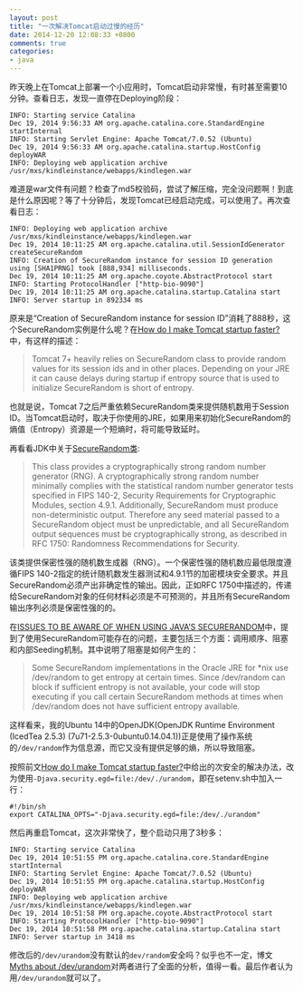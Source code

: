 ```yaml
---
layout: post
title: "一次解决Tomcat启动过慢的经历"
date: 2014-12-20 12:08:33 +0800
comments: true
categories: 
- java
---
```


昨天晚上在Tomcat上部署一个小应用时，Tomcat启动非常慢，有时甚至需要10分钟。查看日志，发现一直停在Deploying阶段：

```
INFO: Starting service Catalina
Dec 19, 2014 9:56:33 AM org.apache.catalina.core.StandardEngine startInternal
INFO: Starting Servlet Engine: Apache Tomcat/7.0.52 (Ubuntu)
Dec 19, 2014 9:56:33 AM org.apache.catalina.startup.HostConfig deployWAR
INFO: Deploying web application archive /usr/mxs/kindleinstance/webapps/kindlegen.war
```

难道是war文件有问题？检查了md5校验码，尝试了解压缩，完全没问题啊！到底是什么原因呢？等了十分钟后，发现Tomcat已经启动完成，可以使用了。再次查看日志：

```
INFO: Deploying web application archive /usr/mxs/kindleinstance/webapps/kindlegen.war
Dec 19, 2014 10:11:25 AM org.apache.catalina.util.SessionIdGenerator createSecureRandom
INFO: Creation of SecureRandom instance for session ID generation using [SHA1PRNG] took [888,934] milliseconds.
Dec 19, 2014 10:11:25 AM org.apache.coyote.AbstractProtocol start
INFO: Starting ProtocolHandler ["http-bio-9090"]
Dec 19, 2014 10:11:25 AM org.apache.catalina.startup.Catalina start
INFO: Server startup in 892334 ms
```

原来是“Creation of SecureRandom instance for session ID”消耗了888秒，这个SecureRandom实例是什么呢？在[How do I make Tomcat startup faster?](http://wiki.apache.org/tomcat/HowTo/FasterStartUp)中，有这样的描述：

>Tomcat 7+ heavily relies on SecureRandom class to provide random values for its session ids and in other places. Depending on your JRE it can cause delays during startup if entropy source that is used to initialize SecureRandom is short of entropy. 

也就是说，Tomcat 7之后严重依赖SecureRandom类来提供随机数用于Session ID。当Tomcat启动时，取决于你使用的JRE，如果用来初始化SecureRandom的熵值（Entropy）资源是一个短熵时，将可能导致延时。

再看看JDK中关于[SecureRandom类](http://docs.oracle.com/javase/7/docs/api/java/security/SecureRandom.html):

>This class provides a cryptographically strong random number generator (RNG). A cryptographically strong random number minimally complies with the statistical random number generator tests specified in FIPS 140-2, Security Requirements for Cryptographic Modules, section 4.9.1. Additionally, SecureRandom must produce non-deterministic output. Therefore any seed material passed to a SecureRandom object must be unpredictable, and all SecureRandom output sequences must be cryptographically strong, as described in RFC 1750: Randomness Recommendations for Security.

该类提供保密性强的随机数生成器（RNG）。一个保密性强的随机数应最低限度遵循FIPS 140-2指定的统计随机数发生器测试和4.9.1节的加密模块安全要求。并且SecureRandom必须产出非确定性的输出。因此，正如RFC 1750中描述的，传递给SecureRandom对象的任何材料必须是不可预测的，并且所有SecureRandom输出序列必须是保密性强的的。

在[ISSUES TO BE AWARE OF WHEN USING JAVA’S SECURERANDOM](http://www.cigital.com/justice-league-blog/2014/01/06/issues-when-using-java-securerandom/)中，提到了使用SecureRandom可能存在的问题，主要包括三个方面：调用顺序、阻塞和内部Seeding机制。其中说明了阻塞是如何产生的：

>Some SecureRandom implementations in the Oracle JRE for *nix use /dev/random to get entropy at certain times. Since /dev/random can block if sufficient entropy is not available, your code will stop executing if you call certain SecureRandom methods at times when /dev/random does not have sufficient entropy available.

这样看来，我的Ubuntu 14中的OpenJDK(OpenJDK Runtime Environment (IcedTea 2.5.3) (7u71-2.5.3-0ubuntu0.14.04.1))正是使用了操作系统的`/dev/random`作为信息源，而它又没有提供足够的熵，所以导致阻塞。

按照前文[How do I make Tomcat startup faster?](http://wiki.apache.org/tomcat/HowTo/FasterStartUp)中给出的次安全的解决办法，改为使用`-Djava.security.egd=file:/dev/./urandom`，即在setenv.sh中加入一行：

```
#!/bin/sh
export CATALINA_OPTS="-Djava.security.egd=file:/dev/./urandom"
```

然后再重启Tomcat，这次非常快了，整个启动只用了3秒多：

```
INFO: Starting service Catalina
Dec 19, 2014 10:51:55 PM org.apache.catalina.core.StandardEngine startInternal
INFO: Starting Servlet Engine: Apache Tomcat/7.0.52 (Ubuntu)
Dec 19, 2014 10:51:55 PM org.apache.catalina.startup.HostConfig deployWAR
INFO: Deploying web application archive /usr/mxs/kindleinstance/webapps/kindlegen.war
Dec 19, 2014 10:51:58 PM org.apache.coyote.AbstractProtocol start
INFO: Starting ProtocolHandler ["http-bio-9090"]
Dec 19, 2014 10:51:58 PM org.apache.catalina.startup.Catalina start
INFO: Server startup in 3418 ms
```

修改后的`/dev/urandom`没有默认的`dev/random`安全吗？似乎也不一定，博文[Myths about /dev/urandom](http://www.2uo.de/myths-about-urandom/)对两者进行了全面的分析，值得一看。最后作者认为用`/dev/urandom`就可以了。































